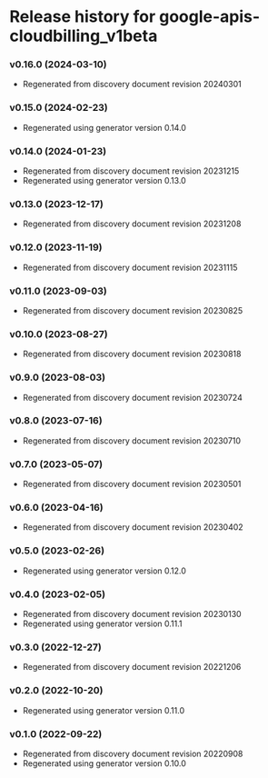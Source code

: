 # Release history for google-apis-cloudbilling_v1beta

### v0.16.0 (2024-03-10)

* Regenerated from discovery document revision 20240301

### v0.15.0 (2024-02-23)

* Regenerated using generator version 0.14.0

### v0.14.0 (2024-01-23)

* Regenerated from discovery document revision 20231215
* Regenerated using generator version 0.13.0

### v0.13.0 (2023-12-17)

* Regenerated from discovery document revision 20231208

### v0.12.0 (2023-11-19)

* Regenerated from discovery document revision 20231115

### v0.11.0 (2023-09-03)

* Regenerated from discovery document revision 20230825

### v0.10.0 (2023-08-27)

* Regenerated from discovery document revision 20230818

### v0.9.0 (2023-08-03)

* Regenerated from discovery document revision 20230724

### v0.8.0 (2023-07-16)

* Regenerated from discovery document revision 20230710

### v0.7.0 (2023-05-07)

* Regenerated from discovery document revision 20230501

### v0.6.0 (2023-04-16)

* Regenerated from discovery document revision 20230402

### v0.5.0 (2023-02-26)

* Regenerated using generator version 0.12.0

### v0.4.0 (2023-02-05)

* Regenerated from discovery document revision 20230130
* Regenerated using generator version 0.11.1

### v0.3.0 (2022-12-27)

* Regenerated from discovery document revision 20221206

### v0.2.0 (2022-10-20)

* Regenerated using generator version 0.11.0

### v0.1.0 (2022-09-22)

* Regenerated from discovery document revision 20220908
* Regenerated using generator version 0.10.0

